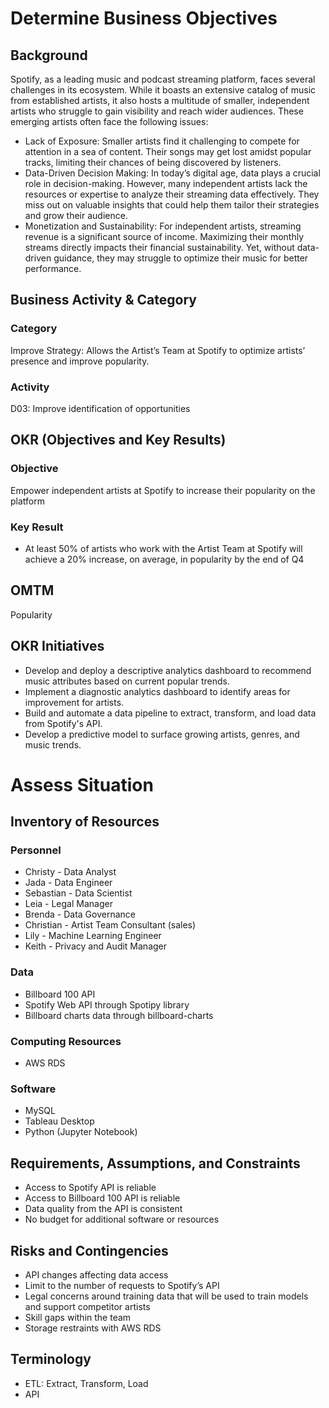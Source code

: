 # Determine Business Objectives

## Background
Spotify, as a leading music and podcast streaming platform, faces several challenges in its ecosystem. While it boasts an extensive catalog of music from established artists, it also hosts a multitude of smaller, independent artists who struggle to gain visibility and reach wider audiences. These emerging artists often face the following issues:
- Lack of Exposure: Smaller artists find it challenging to compete for attention in a sea of content. Their songs may get lost amidst popular tracks, limiting their chances of being discovered by listeners.
- Data-Driven Decision Making: In today’s digital age, data plays a crucial role in decision-making. However, many independent artists lack the resources or expertise to analyze their streaming data effectively. They miss out on valuable insights that could help them tailor their strategies and grow their audience.
- Monetization and Sustainability: For independent artists, streaming revenue is a significant source of income. Maximizing their monthly streams directly impacts their financial sustainability. Yet, without data-driven guidance, they may struggle to optimize their music for better performance.

## Business Activity & Category
### Category
Improve Strategy: Allows the Artist’s Team at Spotify to optimize artists’ presence and improve popularity.
### Activity
D03: Improve identification of opportunities

## OKR (Objectives and Key Results)
### Objective
Empower independent artists at Spotify to increase their popularity on the platform
### Key Result
- At least 50% of artists who work with the Artist Team at Spotify will achieve a 20% increase, on average, in popularity by the end of Q4

## OMTM
Popularity

## OKR Initiatives
- Develop and deploy a descriptive analytics dashboard to recommend music attributes based on current popular trends.
- Implement a diagnostic analytics dashboard to identify areas for improvement for artists.
- Build and automate a data pipeline to extract, transform, and load data from Spotify's API.
- Develop a predictive model to surface growing artists, genres, and music trends.

# Assess Situation
## Inventory of Resources
### Personnel
- Christy - Data Analyst
- Jada - Data Engineer
- Sebastian - Data Scientist
- Leia - Legal Manager
- Brenda - Data Governance
- Christian - Artist Team Consultant (sales)
- Lily - Machine Learning Engineer
- Keith - Privacy and Audit Manager
### Data
- Billboard 100 API
- Spotify Web API through Spotipy library
- Billboard charts data through billboard-charts
### Computing Resources
- AWS RDS
### Software
- MySQL
- Tableau Desktop
- Python (Jupyter Notebook)

## Requirements, Assumptions, and Constraints
- Access to Spotify API is reliable
- Access to Billboard 100 API is reliable
- Data quality from the API is consistent
- No budget for additional software or resources

## Risks and Contingencies
- API changes affecting data access
- Limit to the number of requests to Spotify’s API
- Legal concerns around training data that will be used to train models and support competitor artists
- Skill gaps within the team
- Storage restraints with AWS RDS

## Terminology
- ETL: Extract, Transform, Load
- API
